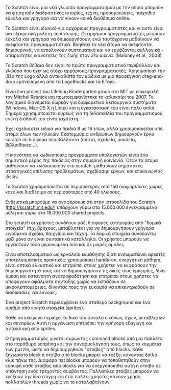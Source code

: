 ﻿

Το Scratch είναι μία νέα γλώσσα προγραμματισμού με την οποία μπορούν να φτιαχτούν διαδραστικές ιστορίες, τέχνη, προσομοιώσεις, παιχνίδια εύκολα και 
γρήγορα και να γίνουν κοινά διαθέσιμα online.

Το Scratch είναι ιδανικό για αρχάριους προγραμματιστές και γι'αυτό είναι μια εξαιρετική μελέτη περίπτωσης. Οι αρχάριοι προγραμματιστές μπορούν εύκολα και 
γρήγορα να δημιουργήσουν, ενώ ταυτόχρονα μαθαίνουν να σκέφτονται προγραμματιστικά. Βοηθάει τα νέα άτομα να σκέφτονται δημιουργικά, να αιτιολογούν συστηματικά και 
να εργάζονται συλλογικά - απαραίτητες ικανότητες της ζωής στον 21ο αιώνα. (Maloney et al., 2008)

Το Scratch βέβαια δεν είναι το πρώτο προγραμματιστικό περιβάλλον και γλώσσα που έχει ως στόχο αρχάριους προγραμματιστές. Χρησιμοποιεί την ιδέα της Logo αλλά αντικαθιστά
 τον κώδικα με μια προσέγγιση drag-and-drop εμπνευσμένη από τα LogoBlocks και τα EToys.

Είναι ένα project του Lifelong Kindergarten group στο MIT με επικεφαλή τον Mitchel Resnick και πρωτοεμφανίστηκε το καλοκαίρι του 2007. Το λογισμικό διανέμεται 
δωρεάν για διαφορετικά λειτουργικά συστήματα (Windows, Mac OS X ή Linux) και η εγκατάστασή του είναι πολύ απλή. Σήμερα χρησιμοποιείται ευρέως για τη διδασκαλία 
του προγραμματισμού, ενώ η διάδοσή του είναι ταχύτατη.

Έχει σχεδιαστεί ειδικά για παιδιά 8 με 16 ετών, αλλά χρησιμοποιείται από άτομα όλων των ηλικιών. Εκατομμύρια ανθρώπων δημιουργούν έργα scratch σε διάφορα περιβάλλοντα
 (σπίτια, σχολεία, μουσεία, βιβλιοθήκες...).

Η ικανότητα να κωδικοποιείς προγράμματα υπολογιστών είναι ένα σημαντικό μέρος της παιδείας στην σημερινή κοινωνία. Όταν τα άτομα μαθαίνουν να κωδικοποιούν στο scratch, 
μαθαίνουν σημαντικές στρατηγικές επίλυσης προβλημάτων, σχεδίασης έργων, και επικοινωνίας ιδεών.

To Scratch χρησιμοποιείται σε περισσότερες από 150 διαφορετικές χώρες και είναι διαθέσιμο σε περισσότερες από 40 γλώσσες.

Ενδεικτικά μπορούμε να αναφέρουμε ότι στην ιστοσελίδα του Scratch (http://scratch.mit.edu/) υπάρχουν γύρω στα 15.000.000 εγγεγραμμένα μέλη 
και γύρω στα 18.000.000 shared projects.

Στο scratch οι χρήστες συνδέουν μαζί διάφορες κατηγορίες από "δομικά στοιχεία" (π.χ. βρόχους, μεταβλητές) για να δημιουργήσουν γρήγορα κινούμενα σχέδια, 
παιχνίδια και τέχνη. Τα δομικά στοιχεία συνδέονται μαζί μόνο αν είναι συντακτικά κατάλληλα. Οι χρήστες μπορούν να εργαστούν τόσο μεμονωμένα όσο και σε μικρές ομάδες.

Είναι αποτελεσματικό ως εργαλείο εκμάθησης διότι ενσωματώνει αρκετές αποτελεσματικές πρακτικές: χρησιμοποιεί hands-on, ενεργητική μάθηση, είναι οπτικά ελκυστικό 
και επιτρέπει στους χρήστες να εκφράσουν την δημιουργικότητά τους και να δημιουργήσουν τις δικές τους εμπειρίες, δίνει άμεση και κατανοητή ανατροφοδότηση και επιτρέπει 
στους χρήστες να αποφύγουν σφάλματα σύνταξης χωρίς να εστιάζουν σε μικρολεπτομέρειες, δίνοντας τους την ευκαιρία να επικεντρωθούν σε διαδικασίες και έννοιες.

Ένα project Scratch περιλαμβάνει ένα σταθερό background και ένα αριθμό από κινητά στοιχεία (sprites).

Κάθε αντικείμενο περιέχει το δικό του σύνολο εικόνων, ήχων, μεταβλητών και σεναρίων. Αυτή η οργάνωση επιτρέπει την γρήγορη εξαγωγή και ανταλλαγή από sprites.

Ο προγραμματισμός γίνεται σύρωντας command blocks από μια παλλέτα στο παράθυρο scripting και την συναρμολόγησή τους, όπως τα κομμάτια των puzzle, ώστε να
δημιουργηθούν "στοίβες" από blocks. Κάθε ξεχωριστό block ή στοίβα από blocks μπορεί να τρέξει κάνοντας διπλό-κλικ πάνω της. Διάφορα hat blocks μπορούν να 
τοποθετηθούν στην κορυφή κάθε στοίβας από blocks για να ενεργοποιηθεί αυτή η στοίβα σε απάντηση ενός τρέχοντος συμβάντος. Πολλαπλές στοίβες μπορούν να τρέξουν την 
ίδια στιγμή και έτσι πολλοί χρήστες κάνουν χρήση πολλαπλών threads χωρίς να το καταλαβαίνουν.

